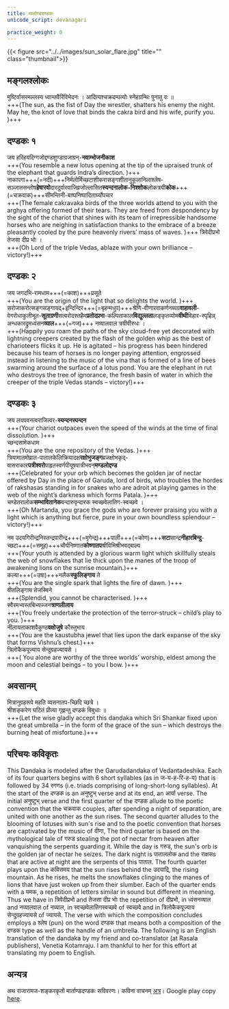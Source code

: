 ```yaml
---
title: मार्ताण्डदण्डकः
unicode_script: devanagari

practice_weight: 0
---
```


{{< figure src="../../images/sun_solar_flare.jpg" title="" class="thumbnail">}}

<div class="audioEmbed"  caption="शङ्करवाचनम्" src="https://archive.org/download/mArtaNDa-daNDakaH/AUD-20141115-WA0006.mp3"></div>


## मङ्गलश्लोकः
मुष्टिर्वासरमल्लस्य ध्वान्तवैरिविभेदनः । आदित्यश्चक्रदम्पत्योः स्नेहग्रन्थिः पुनातु वः ॥  
+++(The sun, as the fist of Day the wrestler, shatters his enemy the night. May he, the knot of love that binds the cakra bird and his wife, purify you. )+++

## दण्डकः १
जय हरिहयदिग्गजोद्दण्डशुण्डाग्रजाग्रन्-**नवाम्भोजनीकाश**  
+++(You resemble a new lotus opening at the tip of the upraised trunk of the elephant that guards Indra’s direction. )+++  
नाकापगा+++(=नदी)+++निर्मलोर्मिच्छटाशीकरासङ्गशीतानुकूलानिलाश्लेष-सञ्जातसन्तोष**हेषारवो**दारदुर्वारवाजिव्रजोल्लासित**स्यन्दनालोक-निश्शोक**लोकत्रयी**कोक**+++(=चक्रवाक)+++सीमन्तिनी-बाष्पनिष्पादितार्घ्योपचार  
+++(The female cakravaka birds of the three worlds attend to you with the arghya offering formed of their tears. They are freed from despondency by the sight of the chariot that shines with its team of irrepressible handsome horses who are neighing in satisfaction thanks to the embrace of a breeze pleasantly cooled by the pure heavenly rivers’ mass of waves. )+++
 त्रिवेदीप्रभो तेजसा दीप्र भोः ।  
 +++(Oh Lord of the triple Vedas, ablaze with your own brilliance – victory!)+++
   

## दण्डकः २
जय जगदभि-रामधाम+++(=काश)+++प्रसूते  
+++(You are the origin of the light that so delights the world. )+++  
सरोजाकरोत्सङ्गसङ्गायद्+इन्दिन्दिर+++(=बृहन्मधुप)+++श्रेणि-वीणारवाकर्णनव्यग्र**वाहावली**-वेगरोधाकुलीभूत-**सूताग्रणी**सत्वरोदस्तहैम**प्रतोदप्रभा**-कल्पिताकाल**विद्युल्लता**लङ्कृतव्योम**वीथी**विहार-स्पृहिन्न् अन्धकारद्रुमध्वंसन**व्याल**+++(=गज)+++ नव्यालवाल त्रयीवीरुधः ।  
+++(Happily you roam the paths of the sky cloud-free yet decorated with lightning creepers created by the flash of the golden whip as the best of charioteers flicks it up. He is agitated – his progress has been hindered because his team of horses is no longer paying attention, engrossed instead in listening to the music of the vina that is formed of a line of bees swarming around the surface of a lotus pond. You are the elephant in rut who destroys the tree of ignorance, the fresh basin of water in which the creeper of the triple Vedas stands – victory!)+++

## दण्डकः ३
जय लयपवनत्वराजित्वर-**स्यन्दनस्पन्दन**  
+++(Your chariot outpaces even the speed of the winds at the time of final dissolution. )+++  
च्छन्दसामेकधाम  
+++(You are the one repository of the Vedas. )+++  
त्रियामातमोव्रात-पातालकेलिक्रियादक्ष**रक्षोभुजङ्ग**व्रजक्षोभकृद्-वासराकार**पत्रीश्वरो**पाहृतस्वर्णपीयूषपात्रीभवन्**मण्डलोद्दण्ड**  
+++(Celebrated for your orb which becomes the golden jar of nectar offered by Day in the place of Garuda, lord of birds, who troubles the hordes of rakshasas standing in for snakes who are adroit at playing games in the web of the night’s darkness which forms Patala. )+++  
चण्डेतरालोक**सम्भावितानेक**वन्दारुवृन्दारक स्वच्छवेलातिग-स्वच्छवे ।  
+++(Oh Martanda, you grace the gods who are forever praising you with a light which is anything but fierce, pure in your own boundless splendour – victory!)+++

नम उदयगिरीन्द्रनिस्तन्द्रपारीन्द्र+++(=मृगेन्द्र)+++पाली+++(=कोण)+++**सटा**सान्द्र**नीहारबिन्दु**-च्छटा+++(=समूह)+++चौर्यनिष्णात**कोष्णातप**श्रीविमिश्रीभवद्बाल्य  
+++(Your youth is attended by a glorious warm light which skillfully steals the web of snowflakes that lie thick upon the manes of the troop of awakening lions on the sunrise mountain.)+++  
कल्या+++(=उषा)+++नलैक**स्फुलिङ्गाय** ते  
+++(You are the single spark that lights the fire of dawn. )+++  
वीतलिङ्गाय तेजस्विने  
+++(Splendid, you cannot be characterised. )+++  
स्वैरमभ्यस्तबिभ्यज्जन**त्राणलीलाय**  
+++(You freely undertake the protection of the terror-struck – child’s play to you. )+++  
नीलायताकाशवैकुण्ठ**वक्षोजुषे** कौस्तुभाय  
+++(You are the kaustubha jewel that lies upon the dark expanse of the sky that forms Vishnu’s chest.)+++  
त्रिलोकैकपूज्याय सेन्दुग्रहज्यायसे ।  
+++( You alone are worthy of the three worlds’ worship, eldest among the moon and celestial beings – to you I bow. )+++

<div class="audioEmbed"  caption="शङ्करवाचनम्" src="https://archive.org/download/mArtaNDa-daNDakaH/AUD-20141115-WA0007.mp3"></div>

## अवसानम्
मित्रानुग्रहरूपे महति व्यसनातप-च्छिदि च्छत्रे ।  
श्रीशङ्करेण घटितं प्रीत्या गृह्णन्तु दण्डकं विबुधाः ॥  
+++(Let the wise gladly accept this daṇḍaka which Sri Shankar fixed upon the great umbrella – in the form of the grace of the sun – which destroys the burning heat of misfortune.)+++


## परिचयः कविकृतः
This Dandaka is modeled after the Garudadandaka of Vedantadeshika. Each of its four quarters begins with 6 short syllables (as in ज-य-ह-रि-ह-य) that is followed by 34 रगणs (i.e. triads comprising of long-short-long syllables). At the start of the दण्डक is an अनुष्टुभ् verse and at its end, an आर्या verse. The initial अनुष्टुभ् verse and the first quarter of the दण्डक allude to the poetic convention that the चक्रवाक couples, after spending a night of separation, are united with one another as the sun rises. The second quarter alludes to the blooming of lotuses with sun's rise and to the poetic convention that horses are captivated by the music of वीणा, The third quarter is based on the mythological tale of गरुड stealing the pot of nectar from heaven after vanquishing the serpents guarding it. While the day is गरुड, the sun's orb is the golden jar of nectar he seizes. The dark night is पाताललोक and the राक्षसs that are active at night are the serpents of this पाताल. The fourth quarter plays upon the कविसमय that the sun rises behind the उदयाद्रि, the rising mountain. As he rises, he melts the snowflakes clinging to the manes of lions that have just woken up from their slumber. Each of the quarter ends with a यमक, a repetition of letters similar in sound but different in meaning. Thus we have in त्रिवेदीप्रभो and तेजसा दीप्र भोः the repetition of दीप्रभो, in ध्वंसनव्याल and नव्यालवाल of नव्याल, in स्वच्छवेलातिगस्वच्छवे of स्वच्छवे and in त्रिलोकैकपूज्याय सेन्दुग्रहज्यायसे of ज्यायसे. The verse with which the composition concludes employs a श्लेष (pun) on the word दण्डक that means both a composition of the दण्डक type as well as the handle of an umbrella. The following is an English translation of the dandaka by my friend and co-translator (at Rasala publishers), Venetia Kotamraju. I am thankful to her for this effort at translating my poem to English.

## अन्यत्र
अथ राजारामज-शङ्करकृतो मार्ताण्डदण्डकः सविवरणः। कविना वाचनम् [अत्र](https://archive.org/details/mArtaNDa-daNDakaH)। Google play copy [here](https://play.google.com/store/books/details/%E0%A4%B6%E0%A4%99_%E0%A4%95%E0%A4%B0_%E0%A4%B0_%E0%A4%9C_%E0%A4%B0_%E0%A4%AE%E0%A4%B8_%E0%A4%A8_Shankar_Rajaraman_%E0%A4%AE_%E0%A4%B0_%E0%A4%A4%E0%A4%A3_%E0%A4%A1%E0%A4%A6%E0%A4%A3_%E0%A4%A1%E0%A4%95_A?id=cstUCwAAQBAJ).

